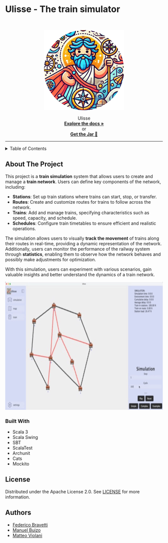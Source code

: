# Ulisse - The train simulator
 <br/>
 <p align="center">
  <a href="https://github.com/dev-pps/pps-23-ulisse">
    <img src="./docs/public/resources/logo.png" alt="Logo" width="256" height="256" />
  </a>
 <p align="center">
    Ulisse
     <br/>
    <a href="https://dev-pps.github.io/pps-23-ulisse/"><strong>Explore the docs »</strong></a>
    <br/>
    or
    <br />
    <a href="https://github.com/dev-pps/pps-23-ulisse/releases/download/v1.40.0/ulisse.jar"><strong>Get the Jar 🚅</strong></a>
 </p>

---

<!-- TABLE OF CONTENTS -->
<details>
  <summary>Table of Contents</summary>
  <ol>
    <li>
      <a href="#about-the-project">About The Project</a>
      <ul>
        <li><a href="#built-with">Built With</a></li>
      </ul>
    </li>
    <li><a href="#license">License</a></li>
    <li><a href="#authors">Authors</a></li>
  </ol>
</details>

## About The Project
This project is a **train simulation** system that allows users to create and manage a **train network**. Users can define key components of the network, including:

- **Stations**: Set up train stations where trains can start, stop, or transfer.
- **Routes**: Create and customize routes for trains to follow across the network.
- **Trains**: Add and manage trains, specifying characteristics such as speed, capacity, and schedule.
- **Schedules**: Configure train timetables to ensure efficient and realistic operations.

The simulation allows users to visually **track the movement** of trains along their routes in real-time, providing a dynamic representation of the network. Additionally, users can monitor the performance of the railway system through **statistics**, enabling them to observe how the network behaves and possibly make adjustments for optimization.

With this simulation, users can experiment with various scenarios, gain valuable insights and better understand the dynamics of a train network.

 <p align="center">
  <a href="https://github.com/dev-pps/pps-23-ulisse">
    <img src="./docs/public/resources/demo/demoGif.gif" alt="Logo" width="640" height="410" />
  </a>

### Built With

- Scala 3
- Scala Swing
- SBT
- ScalaTest
- Archunit
- Cats
- Mockito

<!-- LICENSE -->

## License

Distributed under the Apache License 2.0. See [LICENSE](https://github.com/dev-pps/pps-23-ulisse/blob/docs/report/LICENSE) for more information.

## Authors

- [Federico Bravetti](https://github.com/Fede802)
- [Manuel Buizo](https://github.com/JBmanu)
- [Matteo Violani](https://github.com/TeoV00)